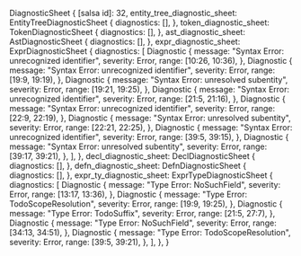 DiagnosticSheet {
    [salsa id]: 32,
    entity_tree_diagnostic_sheet: EntityTreeDiagnosticSheet {
        diagnostics: [],
    },
    token_diagnostic_sheet: TokenDiagnosticSheet {
        diagnostics: [],
    },
    ast_diagnostic_sheet: AstDiagnosticSheet {
        diagnostics: [],
    },
    expr_diagnostic_sheet: ExprDiagnosticSheet {
        diagnostics: [
            Diagnostic {
                message: "Syntax Error: unrecognized identifier",
                severity: Error,
                range: [10:26, 10:36),
            },
            Diagnostic {
                message: "Syntax Error: unrecognized identifier",
                severity: Error,
                range: [19:9, 19:19),
            },
            Diagnostic {
                message: "Syntax Error: unresolved subentity",
                severity: Error,
                range: [19:21, 19:25),
            },
            Diagnostic {
                message: "Syntax Error: unrecognized identifier",
                severity: Error,
                range: [21:5, 21:16),
            },
            Diagnostic {
                message: "Syntax Error: unrecognized identifier",
                severity: Error,
                range: [22:9, 22:19),
            },
            Diagnostic {
                message: "Syntax Error: unresolved subentity",
                severity: Error,
                range: [22:21, 22:25),
            },
            Diagnostic {
                message: "Syntax Error: unrecognized identifier",
                severity: Error,
                range: [39:5, 39:15),
            },
            Diagnostic {
                message: "Syntax Error: unresolved subentity",
                severity: Error,
                range: [39:17, 39:21),
            },
        ],
    },
    decl_diagnostic_sheet: DeclDiagnosticSheet {
        diagnostics: [],
    },
    defn_diagnostic_sheet: DefnDiagnosticSheet {
        diagnostics: [],
    },
    expr_ty_diagnostic_sheet: ExprTypeDiagnosticSheet {
        diagnostics: [
            Diagnostic {
                message: "Type Error: NoSuchField",
                severity: Error,
                range: [13:17, 13:36),
            },
            Diagnostic {
                message: "Type Error: TodoScopeResolution",
                severity: Error,
                range: [19:9, 19:25),
            },
            Diagnostic {
                message: "Type Error: TodoSuffix",
                severity: Error,
                range: [21:5, 27:7),
            },
            Diagnostic {
                message: "Type Error: NoSuchField",
                severity: Error,
                range: [34:13, 34:51),
            },
            Diagnostic {
                message: "Type Error: TodoScopeResolution",
                severity: Error,
                range: [39:5, 39:21),
            },
        ],
    },
}
